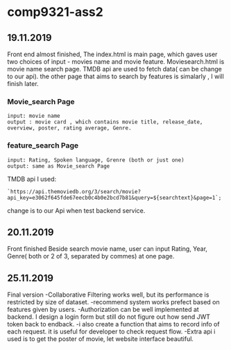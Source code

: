 # comp9321-ass2

## 19.11.2019
Front end almost finished, The index.html is main page, which gaves user two choices of input - movies name and movie feature. Moviesearch.html is movie name search page. TMDB api are used to fetch data( can be change to our api).
the other page that aims to search by features is simalarly , I will finish later.

### Movie_search Page
    input: movie name
    output : movie card , which contains movie title, release_date, overview, poster, rating average, Genre.
### feature_search Page
    input: Rating, Spoken language, Grenre (both or just one)
    output: same as Movie_search Page

TMDB api I used:
```
`https://api.themoviedb.org/3/search/movie?api_key=e3062f645fde67eecb0c4b0e2bcd7b81&query=${searchtext}&page=1`;
```
 
 change is to our Api when test backend service.

 ## 20.11.2019
 Front finished
 Beside search movie name, user can input Rating, Year, Genre( both or 2 of 3, separated by commes) at one page.

 ## 25.11.2019
 Final version
 -Collaborative Filtering works well, but its performance is restricted by size of dataset.
 -recommend system works prefect based on features given by users.
 -Authorization can be well implemented at backend. I design a login form but still do not figure out how send JWT token back to endback. 
 -i also create a function that aims to record info of each request. it is useful for developer to check request flow.
 -Extra api i used is to get the poster of movie, let website interface beautiful.

